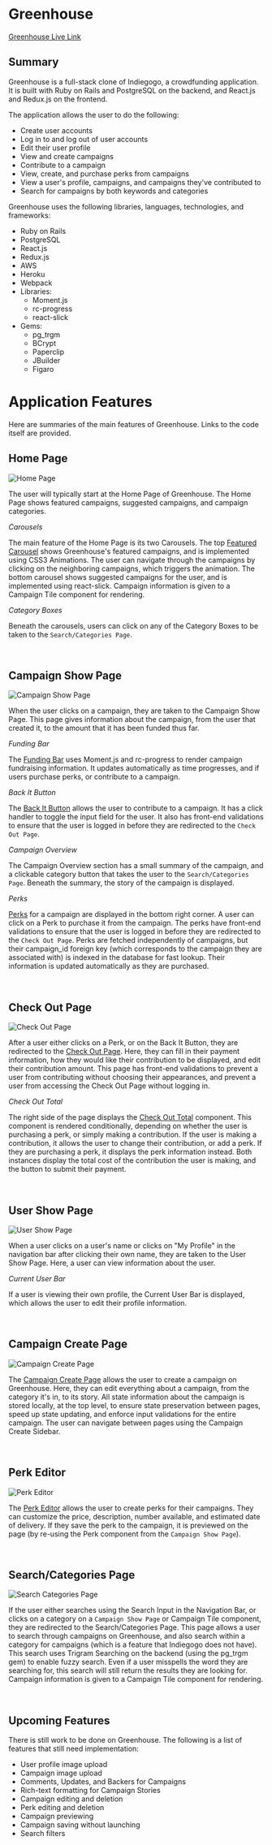 # Greenhouse

[Greenhouse Live Link][heroku]

[heroku]: http://www.the-greenhouse.co/#/

## Summary

Greenhouse is a full-stack clone of Indiegogo, a crowdfunding application. It is built with Ruby on Rails and PostgreSQL on the backend, and React.js and Redux.js on the frontend.

The application allows the user to do the following:
* Create user accounts
* Log in to and log out of user accounts
* Edit their user profile
* View and create campaigns
* Contribute to a campaign
* View, create, and purchase perks from campaigns
* View a user's profile, campaigns, and campaigns they've contributed to
* Search for campaigns by both keywords and categories

Greenhouse uses the following libraries, languages, technologies, and frameworks:
* Ruby on Rails
* PostgreSQL
* React.js
* Redux.js
* AWS
* Heroku
* Webpack
* Libraries:
  * Moment.js
  * rc-progress
  * react-slick
* Gems:
  * pg_trgm
  * BCrypt
  * Paperclip
  * JBuilder
  * Figaro

# Application Features

Here are summaries of the main features of Greenhouse. Links to the code itself are provided.

## Home Page

![Home Page](/docs/images/home_page.png)

The user will typically start at the Home Page of Greenhouse. The Home Page shows featured campaigns, suggested campaigns, and campaign categories.

*Carousels*

The main feature of the Home Page is its two Carousels. The top [Featured Carousel](./frontend/components/home_page/featured_carousel.jsx) shows Greenhouse's featured campaigns, and is implemented using CSS3 Animations. The user can navigate through the campaigns by clicking on the neighboring campaigns, which triggers the animation. The bottom carousel shows suggested campaigns for the user, and is implemented using react-slick. Campaign information is given to a Campaign Tile component for rendering.


*Category Boxes*

Beneath the carousels, users can click on any of the Category Boxes to be taken to the `Search/Categories Page`.

<br>


## Campaign Show Page

![Campaign Show Page](/docs/images/campaign_show_2.png)

When the user clicks on a campaign, they are taken to the Campaign Show Page. This page gives information about the campaign, from the user that created it, to the amount that it has been funded thus far.

*Funding Bar*

The [Funding Bar](./frontend/components/campaign/campaign_summary/funding_bar/funding_bar.jsx) uses Moment.js and rc-progress to render campaign fundraising information. It updates automatically as time progresses, and if users purchase perks, or contribute to a campaign.

*Back It Button*

The [Back It Button](./frontend/components/campaign/campaign_summary/back_it_bar/back_it_bar.jsx) allows the user to contribute to a campaign. It has a click handler to toggle the input field for the user. It also has front-end validations to ensure that the user is logged in before they are redirected to the `Check Out Page`.

*Campaign Overview*

The Campaign Overview section has a small summary of the campaign, and a clickable category button that takes the user to the `Search/Categories Page`. Beneath the summary, the story of the campaign is displayed.

*Perks*

[Perks](./frontend/components/campaign/perks) for a campaign are displayed in the bottom right corner. A user can click on a Perk to purchase it from the campaign. The perks have front-end validations to ensure that the user is logged in before they are redirected to the `Check Out Page`. Perks are fetched independently of campaigns, but their campaign_id foreign key (which corresponds to the campaign they are associated with) is indexed in the database for fast lookup. Their information is updated automatically as they are purchased.

<br>


## Check Out Page

![Check Out Page](/docs/images/check_out.png)

After a user either clicks on a Perk, or on the Back It Button, they are redirected to the [Check Out Page](./frontend/components/check_out/check_out.jsx). Here, they can fill in their payment information, how they would like their contribution to be displayed, and edit their contribution amount. This page has front-end validations to prevent a user from contributing without choosing their appearances, and prevent a user from accessing the Check Out Page without logging in.

*Check Out Total*

The right side of the page displays the [Check Out Total](./frontend/components/check_out/check_out_total.jsx) component. This component is rendered conditionally, depending on whether the user is purchasing a perk, or simply making a contribution. If the user is making a contribution, it allows the user to change their contribution, or add a perk. If they are purchasing a perk, it displays the perk information instead. Both instances display the total cost of the contribution the user is making, and the button to submit their payment.

<br>


## User Show Page

![User Show Page](/docs/images/user_show.png)

When a user clicks on a user's name or clicks on "My Profile" in the navigation bar after clicking their own name, they are taken to the User Show Page. Here, a user can view information about the user.

*Current User Bar*

If a user is viewing their own profile, the Current User Bar is displayed, which allows the user to edit their profile information.

<br>


## Campaign Create Page

![Campaign Create Page](/docs/images/campaign_create.png)

The [Campaign Create Page](./frontend/components/campaign_create/create_campaign_page.jsx) allows the user to create a campaign on Greenhouse. Here, they can edit everything about a campaign, from the category it's in, to its story. All state information about the campaign is stored locally, at the top level, to ensure state preservation between pages, speed up state updating, and enforce input validations for the entire campaign. The user can navigate between pages using the Campaign Create Sidebar.

<br>


## Perk Editor

![Perk Editor](/docs/images/perk_create.png)

The [Perk Editor](/./frontend/components/campaign_create/create_body/perks_editor.jsx) allows the user to create perks for their campaigns. They can customize the price, description, number available, and estimated date of delivery. If they save the perk to the campaign, it is previewed on the page (by re-using the Perk component from the `Campaign Show Page`).

<br>


## Search/Categories Page

![Search Categories Page](/docs/images/search_categories.png)

If the user either searches using the Search Input in the Navigation Bar, or clicks on a category on a `Campaign Show Page` or Campaign Tile component, they are redirected to the Search/Categories Page. This page allows a user to search through campaigns on Greenhouse, and also search within a category for campaigns (which is a feature that Indiegogo does not have). This search uses Trigram Searching on the backend (using the pg_trgm gem) to enable fuzzy search. Even if a user misspells the word they are searching for, this search will still return the results they are looking for. Campaign information is given to a Campaign Tile component for rendering.

<br>


## Upcoming Features

There is still work to be done on Greenhouse. The following is a list of features that still need implementation:

* User profile image upload
* Campaign image upload
* Comments, Updates, and Backers for Campaigns
* Rich-text formatting for Campaign Stories
* Campaign editing and deletion
* Perk editing and deletion
* Campaign previewing
* Campaign saving without launching
* Search filters
